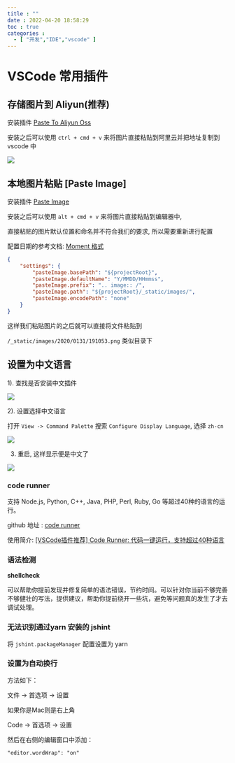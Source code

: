 ```yaml
---
title : ""
date : 2022-04-20 18:58:29
toc : true
categories :
  - [ "开发","IDE","vscode" ]
---
```


# VSCode 常用插件

## 存储图片到 Aliyun(推荐)

安装插件 [Paste To Aliyun Oss](https://marketplace.visualstudio.com/items?itemName=duoli.paste-ali-oss)

安装之后可以使用 `ctrl + cmd + v` 来将图片直接粘贴到阿里云并把地址复制到 vscode 中

![](https://file.wulicode.com/static/paste-ali-oss/save-to.gif)

## 本地图片粘贴 [Paste Image]

安装插件 [Paste Image](https://marketplace.visualstudio.com/items?itemName=mushan.vscode-paste-image)

安装之后可以使用 `alt + cmd + v` 来将图片直接粘贴到编辑器中,

直接粘贴的图片默认位置和命名并不符合我们的要求, 所以需要重新进行配置

配置日期的参考文档: [Moment 格式](https://momentjs.com/docs/#/displaying/format/)

```json
{
    "settings": {
        "pasteImage.basePath": "${projectRoot}",
        "pasteImage.defaultName": "Y/MMDD/HHmmss",
        "pasteImage.prefix": ".. image:: /",
        "pasteImage.path": "${projectRoot}/_static/images/",
        "pasteImage.encodePath": "none"
    }
}
```

这样我们粘贴图片的之后就可以直接将文件粘贴到

`/_static/images/2020/0131/191053.png` 类似目录下

## 设置为中文语言

1). 查找是否安装中文插件

![](https://file.wulicode.com/note/2021/10-23/15-25-09834.png)

2). 设置选择中文语言

打开 `View -> Command Palette` 搜索 `Configure Display Language`, 选择 `zh-cn`

![](https://file.wulicode.com/note/2021/10-23/15-25-20940.png)

3. 重启, 这样显示便是中文了

![](https://file.wulicode.com/note/2021/10-23/15-25-30935.png)

### code runner

支持 Node.js, Python, C++, Java, PHP, Perl, Ruby, Go 等超过40种的语言的运行。

github 地址 : [code runner](https://github.com/formulahendry/vscode-code-runner)

使用简介: [[VSCode插件推荐] Code Runner: 代码一键运行，支持超过40种语言](https://zhuanlan.zhihu.com/p/54861567)

### 语法检测

**shellcheck**

可以帮助你提前发现并修复简单的语法错误，节约时间。可以针对你当前不够完善不够健壮的写法，提供建议，帮助你提前绕开一些坑，避免等问题真的发生了才去调试处理。

### 无法识别通过yarn 安装的 jshint

将 `jshint.packageManager` 配置设置为 yarn

### 设置为自动换行

方法如下：

文件 -> 首选项 -> 设置

如果你是Mac则是右上角

Code -> 首选项 -> 设置

然后在右侧的编辑窗口中添加：

```
"editor.wordWrap": "on"
```

